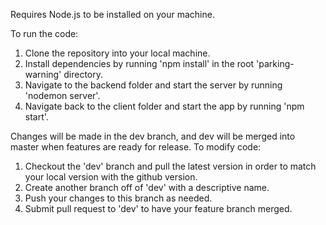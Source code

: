 Requires Node.js to be installed on your machine.

To run the code:
1) Clone the repository into your local machine.
2) Install dependencies by running 'npm install' in the root 'parking-warning' directory.
3) Navigate to the backend folder and start the server by running 'nodemon server'.
4) Navigate back to the client folder and start the app by running 'npm start'.

Changes will be made in the dev branch, and dev will be merged into master when features are ready for release.
To modify code:
1) Checkout the 'dev' branch and pull the latest version in order to match your local version with the github version.
2) Create another branch off of 'dev' with a descriptive name.
3) Push your changes to this branch as needed.
4) Submit pull request to 'dev' to have your feature branch merged.
